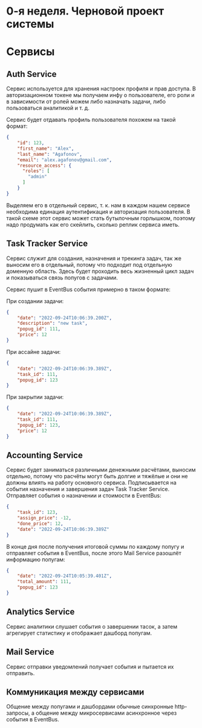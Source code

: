 # 0-я неделя. Черновой проект системы

# Cервисы

## Auth Service
Сервис используется для хранения настроек профиля и прав доступа. В авторизационном токене мы получаем инфу о пользователе, его роли и в зависимости от ролей можем либо назначать задачи, либо пользоваться аналитикой и т. д.

Сервис будет отдавать профиль пользователя похожем на такой формат:

```json
{
    "id": 123,
    "first_name": "Alex",
    "last_name": "Agafonov",
    "email": "alex.agafonov@gmail.com",
    "resource_access": {
      "roles": [
        "admin"
      ] 
    }
}
```

Выделяем его в отдельный сервис, т. к. нам в каждом нашем сервисе необходима единация аутентификация и авторизация пользователя.
В такой схеме этот сервис может стать бутылочным горлышком, поэтому надо продумать как его скейлить, сколько реплик сервиса иметь.

## Task Tracker Service
Сервис служит для создания, назначения и трекинга задач, так же выносим его в отдельный, потому что подходит под отдельную доменную область. 
Здесь будет проходить весь жизненный цикл задач и показываться связь попугов с задачами.

Cервис пушит в EventBus события примерно в таком формате:

При создании задачи:

```json
{
    "date": "2022-09-24T10:06:39.200Z",
    "description": "new task",
    "popug_id": 111,
    "price": 12
}
```

При ассайне задачи:

```json
{
    "date": "2022-09-24T10:06:39.389Z",
    "task_id": 111,
    "popug_id": 123
}
```

При закрытии задачи:

```json
{
    "date": "2022-09-24T10:06:39.389Z",
    "task_id": 111,
    "popug_id": 123,
    "price": 12
}
```

## Accounting Service
Сервис будет заниматься различными денежными расчётами, выносим отдельно, потому что расчёты могут быть долгие и тяжёлые и они не должны влиять на работу основного сервиса.
Подписывается на события назначения и завершения задач Task Tracker Service. Отправляет события о назначении и стоимости в EventBus:

```json
{
    "task_id": 123,
    "assign_price": -12,
    "done_price": 12,
    "date": "2022-09-24T10:06:39.389Z"
}
```

В конце дня после получения итоговой суммы по каждому попугу и отправляет события в EventBus, после этого Mail Service разошлёт информацию попугам:

```json
{
    "date": "2022-09-24T10:05:39.401Z",
    "total_amount": 111,
    "popug_id": 123
}
```

## Analytics Service

Сервис аналитики слушает события о завершении тасок, а затем агрегирует статистику и отображает дашборд попугам.

## Mail Service

Сервис отправки уведомлений получает события и пытается их отправить.

## Коммуникация между сервисами

Общение между попугами и дашбордами обычные синхронные http-запросы, а общение между микросервисами асинхронное через события в EventBus.
